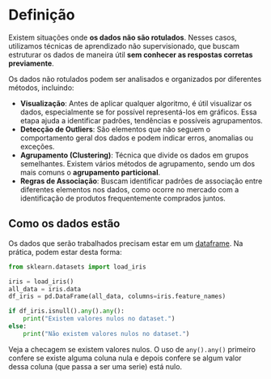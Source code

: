 # Definição

Existem situações onde **os dados não são rotulados**. Nesses casos, utilizamos técnicas de aprendizado não supervisionado, que buscam estruturar os dados de maneira útil **sem conhecer as respostas corretas previamente**.

Os dados não rotulados podem ser analisados e organizados por diferentes métodos, incluindo:

* **Visualização**: Antes de aplicar qualquer algoritmo, é útil visualizar os dados, especialmente se for possível representá-los em gráficos. Essa etapa ajuda a identificar padrões, tendências e possíveis agrupamentos.
* **Detecção de Outliers**: São elementos que não seguem o comportamento geral dos dados e podem indicar erros, anomalias ou exceções.
* **Agrupamento (Clustering)**: Técnica que divide os dados em grupos semelhantes. Existem vários métodos de agrupamento, sendo um dos mais comuns o **agrupamento particional**.
* **Regras de Associação**: Buscam identificar padrões de associação entre diferentes elementos nos dados, como ocorre no mercado com a identificação de produtos frequentemente comprados juntos.

## Como os dados estão

Os dados que serão trabalhados precisam estar em um [dataframe](../../../ciencia-de-dados/estruturas/dataframes/). Na prática, podem estar desta forma:

```python
from sklearn.datasets import load_iris

iris = load_iris()
all_data = iris.data
df_iris = pd.DataFrame(all_data, columns=iris.feature_names)

if df_iris.isnull().any().any():
    print("Existem valores nulos no dataset.")
else:
    print("Não existem valores nulos no dataset.")
```

Veja a checagem se existem valores nulos. O uso de `any().any()` primeiro confere se existe alguma coluna nula e depois confere se algum valor dessa coluna (que passa a ser uma serie) está nulo.
